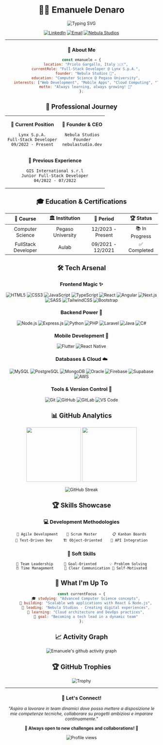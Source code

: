 <div align="center">

# 👨‍💻 Emanuele Denaro

<img src="https://readme-typing-svg.herokuapp.com?font=Fira+Code&weight=600&size=28&pause=1000&color=00D8FF&center=true&vCenter=true&width=600&lines=Full-Stack+Developer;React+%7C+Node.js+%7C+Flutter;Always+Learning+New+Technologies!" alt="Typing SVG" />

[![LinkedIn](https://img.shields.io/badge/-LinkedIn-0077B5?style=for-the-badge&logo=linkedin&logoColor=white)](https://www.linkedin.com/in/emanuele-denaro/)
[![Email](https://img.shields.io/badge/-Gmail-D14836?style=for-the-badge&logo=gmail&logoColor=white)](mailto:seriumbusiness@gmail.com)
[![Nebula Studios](https://img.shields.io/badge/-Nebula%20Studios-6C5CE7?style=for-the-badge&logo=rocket&logoColor=white)](https://www.nebulastudio.dev/)

---

### 🚀 About Me

```javascript
const emanuele = {
    location: "Priolo Gargallo, Italy 🇮🇹",
    currentRole: "Full-Stack Developer @ Lynx S.p.A.",
    founder: "Nebula Studios 🌌",
    education: "Computer Science @ Pegaso University",
    interests: ["Web Development", "Mobile Apps", "Cloud Computing", "Team Leadership"],
    motto: "Always learning, always growing! 🌱"
};
```

</div>

<div align="center">

## 💼 Professional Journey

<table align="center">
<tr>
<td align="center">

**🏢 Current Position**
```
Lynx S.p.A.
Full-Stack Developer
09/2022 - Present
```

</td>
<td align="center">

**🌌 Founder & CEO**
```
Nebula Studios
Founder
nebulastudio.dev
```

</td>
</tr>
<tr>
<td align="center" colspan="2">

**🔧 Previous Experience**
```
GIS International s.r.l
Junior Full-Stack Developer
04/2022 - 07/2022
```

</td>
</tr>
</table>

</div>

<div align="center">

## 🎓 Education & Certifications

| 🎯 **Course** | 🏛️ **Institution** | 📅 **Period** | 🏆 **Status** |
|:-------------:|:------------------:|:--------------:|:--------------:|
| Computer Science | Pegaso University | 12/2023 - Present | 📚 In Progress |
| FullStack Developer | Aulab | 09/2021 - 12/2021 | ✅ Completed |

</div>

<div align="center">

## 🛠️ Tech Arsenal

### Frontend Magic ✨
![HTML5](https://img.shields.io/badge/HTML5-E34F26?style=for-the-badge&logo=html5&logoColor=white)
![CSS3](https://img.shields.io/badge/CSS3-1572B6?style=for-the-badge&logo=css3&logoColor=white)
![JavaScript](https://img.shields.io/badge/JavaScript-F7DF1E?style=for-the-badge&logo=javascript&logoColor=black)
![TypeScript](https://img.shields.io/badge/TypeScript-007ACC?style=for-the-badge&logo=typescript&logoColor=white)
![React](https://img.shields.io/badge/React-20232A?style=for-the-badge&logo=react&logoColor=61DAFB)
![Angular](https://img.shields.io/badge/Angular-DD0031?style=for-the-badge&logo=angular&logoColor=white)
![Next.js](https://img.shields.io/badge/Next.js-000000?style=for-the-badge&logo=nextdotjs&logoColor=white)
![SASS](https://img.shields.io/badge/SASS-hotpink.svg?style=for-the-badge&logo=SASS&logoColor=white)
![TailwindCSS](https://img.shields.io/badge/Tailwind_CSS-38B2AC?style=for-the-badge&logo=tailwind-css&logoColor=white)
![Bootstrap](https://img.shields.io/badge/Bootstrap-563D7C?style=for-the-badge&logo=bootstrap&logoColor=white)

### Backend Power 💪
![Node.js](https://img.shields.io/badge/Node.js-43853D?style=for-the-badge&logo=node.js&logoColor=white)
![Express.js](https://img.shields.io/badge/Express.js-404D59?style=for-the-badge)
![Python](https://img.shields.io/badge/Python-3776AB?style=for-the-badge&logo=python&logoColor=white)
![PHP](https://img.shields.io/badge/PHP-777BB4?style=for-the-badge&logo=php&logoColor=white)
![Laravel](https://img.shields.io/badge/Laravel-FF2D20?style=for-the-badge&logo=laravel&logoColor=white)
![Java](https://img.shields.io/badge/Java-ED8B00?style=for-the-badge&logo=java&logoColor=white)
![C#](https://img.shields.io/badge/C%23-239120?style=for-the-badge&logo=c-sharp&logoColor=white)

### Mobile Development 📱
![Flutter](https://img.shields.io/badge/Flutter-02569B?style=for-the-badge&logo=flutter&logoColor=white)
![React Native](https://img.shields.io/badge/React_Native-20232A?style=for-the-badge&logo=react&logoColor=61DAFB)

### Databases & Cloud ☁️
![MySQL](https://img.shields.io/badge/MySQL-00000F?style=for-the-badge&logo=mysql&logoColor=white)
![PostgreSQL](https://img.shields.io/badge/PostgreSQL-316192?style=for-the-badge&logo=postgresql&logoColor=white)
![MongoDB](https://img.shields.io/badge/MongoDB-4EA94B?style=for-the-badge&logo=mongodb&logoColor=white)
![Oracle](https://img.shields.io/badge/Oracle-F80000?style=for-the-badge&logo=oracle&logoColor=white)
![Firebase](https://img.shields.io/badge/Firebase-039BE5?style=for-the-badge&logo=Firebase&logoColor=white)
![Supabase](https://img.shields.io/badge/Supabase-3ECF8E?style=for-the-badge&logo=supabase&logoColor=white)
![AWS](https://img.shields.io/badge/Amazon_AWS-232F3E?style=for-the-badge&logo=amazon-aws&logoColor=white)

### Tools & Version Control 🔧
![Git](https://img.shields.io/badge/GIT-E44C30?style=for-the-badge&logo=git&logoColor=white)
![GitHub](https://img.shields.io/badge/GitHub-100000?style=for-the-badge&logo=github&logoColor=white)
![GitLab](https://img.shields.io/badge/GitLab-330F63?style=for-the-badge&logo=gitlab&logoColor=white)
![VS Code](https://img.shields.io/badge/Visual_Studio_Code-0078D4?style=for-the-badge&logo=visual%20studio%20code&logoColor=white)

</div>

<div align="center">

## 📊 GitHub Analytics

<img height="180em" src="https://github-readme-stats.vercel.app/api?username=tuo-username&show_icons=true&theme=tokyonight&include_all_commits=true&count_private=true"/>
<img height="180em" src="https://github-readme-stats.vercel.app/api/top-langs/?username=tuo-username&layout=compact&langs_count=8&theme=tokyonight"/>

</div>

<div align="center">

![GitHub Streak](https://github-readme-streak-stats.herokuapp.com/?user=tuo-username&theme=tokyonight)

</div>

<div align="center">

## 🏆 Skills Showcase

### 💻 Development Methodologies
```
🔄 Agile Development    🎯 Scrum Master       📋 Kanban Boards
🧪 Test-Driven Dev     🏗️ Object-Oriented    🔗 API Integration
```

### 🤝 Soft Skills
```
👥 Team Leadership     🎯 Goal-Oriented      💡 Problem Solving
⏰ Time Management     📢 Clear Communication 🚀 Self-Motivated
```

</div>

<div align="center">

## 🌟 What I'm Up To

```javascript
const currentFocus = {
    🎓 studying: "Advanced Computer Science concepts",
    🔨 building: "Scalable web applications with React & Node.js",
    🌌 leading: "Nebula Studios - Creating digital experiences",
    🌱 learning: "Cloud architecture and DevOps practices",
    🎯 goal: "Becoming a tech lead in a dynamic team"
};
```

</div>

<div align="center">

## 📈 Activity Graph

![Emanuele's github activity graph](https://github-readme-activity-graph.vercel.app/graph?username=tuo-username&theme=tokyo-night)

</div>

<div align="center">

## 🏆 GitHub Trophies

![Trophy](https://github-profile-trophy.vercel.app/?username=tuo-username&theme=tokyonight&no-frame=false&no-bg=true&margin-w=4)

</div>

---

<div align="center">

### 💬 Let's Connect!

*"Aspiro a lavorare in team dinamici dove posso mettere a disposizione le mie competenze tecniche, collaborare su progetti ambiziosi e imparare continuamente."*

**🌟 Always open to new challenges and collaborations! 🌟**

<img src="https://komarev.com/ghpvc/?username=tuo-username&label=Profile%20views&color=0e75b6&style=flat" alt="Profile views" />

</div>
